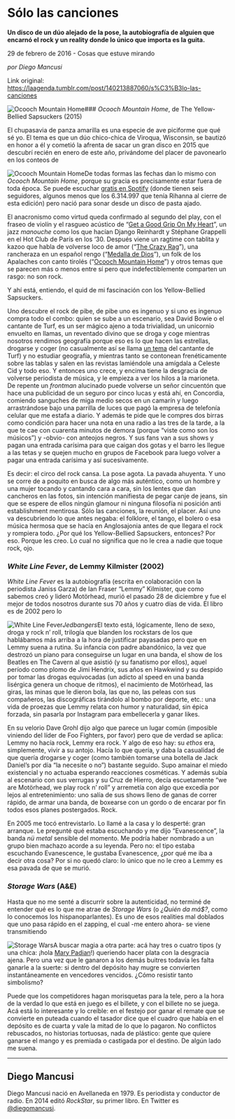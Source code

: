 # Sólo las canciones

**Un disco de un dúo alejado de la pose, la autobiografía de alguien que encarnó el rock y un reality donde lo único que importa es la guita.**

29 de febrero de 2016 - Cosas que estuve mirando

_por Diego Mancusi_

Link original: https://laagenda.tumblr.com/post/140213887060/s%C3%B3lo-las-canciones

![Ocooch Mountain Home](https://64.media.tumblr.com/a253b3d77d77abfcd6f0571f5e75f929/tumblr_inline_pk0qrwaPMj1t6q87u_500.jpg)### *Ocooch Mountain Home*, de The Yellow-Bellied Sapsuckers (2015)

El chupasavia de panza amarilla es una especie de ave piciforme que qué sé yo. El tema es que un dúo chico-chica de Viroqua, Wisconsin, se bautizó en honor a él y cometió la afrenta de sacar un gran disco en 2015 que descubrí recién en enero de este año, privándome del placer de pavonearlo en los conteos de 


![Ocooch Mountain Home](https://64.media.tumblr.com/a748b5dcf029669dab74d975e9719ff5/tumblr_inline_pk0qryz2gN1t6q87u_400.jpg)De todas formas las fechas dan lo mismo con *Ocooch Mountain Home*, porque su gracia es precisamente estar fuera de toda época. Se puede escuchar [gratis en Spotify](https://t.umblr.com/redirect?z=https%3A%2F%2Fopen.spotify.com%2Falbum%2F7dhgzCRsZyLYelf64vpFw9&t=ODQ0NDM4YWIwMjdkYjM3NDk4YWZkYzA0YThlZTVjMWZhN2VhM2RlNCxlMmo3WGgzYQ%3D%3D&b=t%3AXDz46txpppLgDp7rJlWQpw&p=https%3A%2F%2Flaagenda.tumblr.com%2Fpost%2F140213887060%2Fs%25C3%25B3lo-las-canciones&m=1&ts=1705438900) (donde tienen seis seguidores, algunos menos que los 6.314.997 que tenía Rihanna al cierre de esta edición) pero nació para sonar desde un disco de pasta ajado. 

El anacronismo como virtud queda confirmado al segundo del play, con el fraseo de violín y el rasgueo acústico de “[Get a Good Grip On My Heart](https://youtu.be/70tsQeB6FIg)”, un jazz *manouche* como los que hacían Django Reinhardt y Stéphane Grappelli en el Hot Club de París en los ‘30. Después viene un ragtime con tablita y kazoo que habla de volverse loco de amor (“[The Crazy Rag](https://youtu.be/Mb_8PZeUR7U)”), una rancheraza en un español rengo (“[Medalla de Dios](https://youtu.be/enPzWQUQwJY)”), un folk de los Apalaches con canto tirolés (“[Ocooch Mountain Home](https://youtu.be/8vB66VX8i-s)”) y otros temas que se parecen más o menos entre sí pero que indefectiblemente comparten un rasgo: no son rock.

Y ahí está, entiendo, el quid de mi fascinación con los Yellow-Bellied Sapsuckers. 

Uno descubre el rock de pibe, de pibe uno es ingenuo y si uno es ingenuo compra todo el combo: quien se sube a un escenario, sea David Bowie o el cantante de Turf, es un ser mágico ajeno a toda trivialidad, un unicornio envuelto en llamas, un reventado divino que se droga y coge mientras nosotros rendimos geografía porque eso es lo que hacen las estrellas, drogarse y coger (no casualmente así se llama [un tema](https://youtu.be/N1gTRvPc6SY) del cantante de Turf) y no estudiar geografía, y mientras tanto se contonean frenéticamente sobre las tablas y salen en las revistas lamiéndole una amígdala a Celeste Cid y todo eso. Y entonces uno crece, y encima tiene la desgracia de volverse periodista de música, y le empieza a ver los hilos a la marioneta. De repente un *frontman* alucinado puede volverse un señor cincuentón que hace una publicidad de un seguro por cinco lucas y está ahí, en Concordia, comiendo sanguches de miga medio secos en un camarín y luego arrastrándose bajo una parrilla de luces que pagó la empresa de telefonía celular que me estafa a diario. Y además te pide que le compres dos birras como condición para hacer una nota en una radio a las tres de la tarde, a la que te cae con cuarenta minutos de demora (porque “viste como son los músicos”) y -obvio- con anteojos negros. Y sus fans van a sus shows y pagan una entrada carísima para que caigan dos gotas y el barro les llegue a las tetas y se quejen mucho en grupos de Facebook para luego volver a pagar una entrada carísima y así sucesivamente.

Es decir: el circo del rock cansa. La pose agota. La pavada ahuyenta. Y uno se corre de a poquito en busca de algo más auténtico, como un hombre y una mujer tocando y cantando cara a cara, sin los lentes que dan cancheros en las fotos, sin intención manifiesta de pegar canje de jeans, sin que se espere de ellos ningún glamour ni ninguna filosofía ni posición anti establishment mentirosa. Sólo las canciones, la reunión, el placer. Así uno va descubriendo lo que antes negaba: el folklore, el tango, el bolero o esa música hermosa que se hacía en Anglosajonia antes de que llegara el rock y rompiera todo. ¿Por qué los Yellow-Bellied Sapsuckers, entonces? Por eso. Porque les creo. Lo cual no significa que no le crea a nadie que toque rock, ojo. 

### *White Line Fever*, de Lemmy Kilmister (2002)

*White Line Fever* es la autobiografía (escrita en colaboración con la periodista Janiss Garza) de Ian Fraser “Lemmy” Kilmister, que como sabemos creó y lideró Motörhead, murió el pasado 28 de diciembre y fue el mejor de todos nosotros durante sus 70 años y cuatro días de vida. El libro es de 2002 pero lo 


![White Line Fever](https://64.media.tumblr.com/15a93641e866b81be41c07d79533390f/tumblr_inline_pk0qrzefrT1t6q87u_250.jpg)*Jedbangers*El texto está, lógicamente, lleno de sexo, droga y rock n’ roll, trilogía que blanden los rockstars de los que hablábamos más arriba a la hora de justificar payasadas pero que en Lemmy suena a rutina. Su infancia con padre abandónico, la vez que destrozó un piano para conseguirse un lugar en una banda, el show de los Beatles en The Cavern al que asistió (y su fanatismo por ellos), aquel período como plomo de Jimi Hendrix, sus años en Hawkwind y su despido por tomar las drogas equivocadas (un adicto al speed en una banda lisérgica genera un choque de ritmos), el nacimiento de Motörhead, las giras, las minas que le dieron bola, las que no, las peleas con sus compañeros, las discográficas tirándolo al bombo por deporte, etc.: una vida de proezas que Lemmy relata con humor y naturalidad, sin épica forzada, sin pasarla por Instagram para embellecerla y ganar likes.

En su velorio Dave Grohl dijo algo que parece un lugar común (imposible viniendo del líder de Foo Fighters, por favor) pero que de verdad se aplica: Lemmy no hacía rock, Lemmy era rock. Y algo de eso hay: su *ethos* era, simplemente, vivir a su antojo. Hacía lo que quería, y daba la casualidad de que quería drogarse y coger (como también tomarse una botella de Jack Daniel’s por día “la necesite o no”) bastante seguido. Supo amainar el miedo existencial y no actuaba esperando reacciones cosméticas. Y además subía al escenario con sus verrugas y su Cruz de Hierro, decía escuetamente “we are Motörhead, we play rock n’ roll” y arremetía con algo que excedía por lejos al entretenimiento: uno salía de sus shows lleno de ganas de correr rápido, de armar una banda, de boxearse con un gordo o de encarar por fin todos esos planes postergados. Rock.

En 2005 me tocó entrevistarlo. Lo llamé a la casa y lo desperté: gran arranque. Le pregunté qué estaba escuchando y me dijo “Evanescence”, la banda *nü metal* sensible del momento. Me podría haber nombrado a un grupo bien machazo acorde a su leyenda. Pero no: el tipo estaba escuchando Evanescence, le gustaba Evanescence, ¿por qué me iba a decir otra cosa? Por si no quedó claro: lo único que no le creo a Lemmy es esa pavada de que se murió.

### *Storage Wars* (A&E)

Hasta que no me senté a discurrir sobre la autenticidad, no terminé de entender qué es lo que me atrae de *Storage Wars* (o *¿Quién da má$?*, como lo conocemos los hispanoparlantes). Es uno de esos realities mal doblados que uno pasa rápido en el zapping, el cual -me entero ahora- se viene transmitiendo 


![Storage Wars](https://64.media.tumblr.com/f85259acc7b81937dd6a63add0aeb5f4/tumblr_inline_pk0qrzDN5e1t6q87u_400.jpg)A buscar magia a otra parte: acá hay tres o cuatro tipos (y una chica: ¡hola [Mary Padian](https://40.media.tumblr.com/23973c9b7974657cfddd78cfba1c83b5/tumblr_o37lk4RoMC1u3lb1ko3_r1_540.jpg)!) queriendo hacer plata con la desgracia ajena. Pero una vez que le ganaron a los demás buitres todavía les falta ganarle a la suerte: si dentro del depósito hay mugre se convierten instantáneamente en vencedores vencidos. ¿Cómo resistir tanto simbolismo? 

Puede que los competidores hagan morisquetas para la tele, pero a la hora de la verdad lo que está en juego es el billete, y con el billete no se juega. Acá está lo interesante y lo creíble: en el festejo por ganar el remate que se convierte en puteada cuando el tasador dice que el cuadro que había en el depósito es de cuarta y vale la mitad de lo que lo pagaron. No conflictos rebuscados, no historias tortuosas, nada de plástico: gente que quiere ganarse el mango y es premiada o castigada por el destino. De algún lado me suena.

  




---

 Diego Mancusi
--------------

 Diego Mancusi nació en Avellaneda en 1979. Es periodista y conductor de radio. En 2014 editó *RockStar*, su primer libro. En Twitter es [@diegomancusi](https://twitter.com/diegomancusi). 

